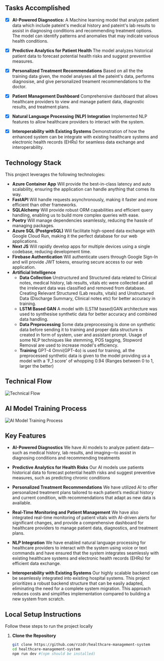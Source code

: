 ## Tasks Accomplished

- [X] **AI-Powered Diagnostics:** A Machine learning model that analyze patient data which include pateint's medical history and pateint's lab results to assist in diagnosing conditions and recommending treatment options. The model can identify patterns and anomalies that may indicate various health conditions.

- [X] **Predictive Analytics for Patient Health** The model analyzes historical patient data to forecast potential health risks and suggest preventive measures.

- [X] **Personalized Treatment Recommendations** Based on all the the training data given, the model analyses all the pateint's data, performs diagnosise, and give personalized treament recommendations to the doctor.

- [X] **Patient Management Dashboard** Comprehensive dashboard that allows healthcare providers to view and manage patient data, diagnostic results, and treatment plans.

- [X] **Natural Language Processing (NLP) Integration** Implemented NLP features to allow healthcare providers to interact with the system.

- [X] **Interoperability with Existing Systems** Demonstration of how the enhanced system can be integrate with existing healthcare systems and electronic health records (EHRs) for seamless data exchange and interoperability.

## Technology Stack

This project leverages the following technologies:

- **Azure Container App** Will provide the best-in-class latency and auto scalability, ensuring the application can handle anything that comes its way.
- **FastAPI** Will handle requests asynchronously, making it faster and more efficient than other frameworks.
- **SQLAlchemy** Will provide robust ORM capabilities and efficient query handling, enabling us to build more complex queries with ease. 
- **Poetry** Will manage dependencies seamlessly, reducing the hassle of managing packages.
- **Azure SQL (PostgreSQL)** Will facilitate high-speed data exchange with Google Cloud Run, making it the perfect database for our web applications.
- **Next JS** Will rapidly develop apps for multiple devices using a single codebase, reducing development time.
- **Firebase Authentication** Will authenticate users through Google Sign-In and will provide JWT tokens, ensuring secure access to our web application.
- **Artificial Intelligence**
   - **Data Collection** Unstructured and Structured data related to Clinical notes, medical history, lab results, vitals etc were collected and all the irrelevant data was classified and removed from database. Creating Relevant Structured (Lab results, vitals) and Unstructured Data (Discharge Summary, Clinical notes etc) for better accuracy in training.
   - **LSTM Based GAN** A model with (LSTM based)GAN architecture was used to synthesise synthetic data for better accuracy and combined data handling.
   - **Data Preprocessing** Some data preprocessing is done on synthetic data before sending it to training and proper data structure is created in form of system, user and assistant prompt. Usage of some NLP techniques like stemming, POS tagging, Stopword Removal are used to increase model's efficiency.
   - **Training** GPT-4 Omni(GPT-4o) is used for training, all the preprocessed synthetic data is given to the model providing us a model with a 'F_1 score' of whopping 0.94 (Ranges between 0 to 1, larger the better)
## Technical Flow
<img title="Technical Flow" alt = "Technical Flow" src="https://github.com/rzzdr/SIH_INTERNAL_ROUND_1_The_Caffeine_Crew/blob/main/files/TechFlow.jpg">

## AI Model Training Process
<img title="AI Model Training Process" alt = "AI Model Training Process" src="https://github.com/rzzdr/SIH_INTERNAL_ROUND_1_The_Caffeine_Crew/blob/main/files/AIFlow.jpg">

## Key Features

- **AI-Powered Diagnostics** We have AI models to analyze patient data—such as medical history, lab results, and imaging—to assist in diagnosing conditions and recommending treatments 

- **Predictive Analytics for Health Risks** Our AI models use patients historical data to forecast potential health risks and suggest preventive measures, such as predicting chronic conditions 

- **Personalized Treatment Recommendations** We have utilized AI to offer personalized treatment plans tailored to each patient’s medical history and current condition, with recommendations that adapt as new data is available.

- **Real-Time Monitoring and Patient Management** We have also integrated real-time monitoring of patient vitals with AI-driven alerts for significant changes, and provide a comprehensive dashboard for healthcare providers to manage patient data, diagnostics, and treatment plans. 

- **NLP Integration** We have enabled natural language processing for healthcare providers to interact with the system using voice or text commands and have ensured that the system integrates seamlessly with existing healthcare systems and electronic health records (EHRs) for efficient data exchange.

- **Interoperability with Existing Systems** Our highly scalable backend can be seamlessly integrated into existing hospital systems. This project prioritizes a robust backend structure that can be easily adapted, eliminating the need for a complete system migration. This approach reduces costs and simplifies implementation compared to building a new system from scratch.  

## Local Setup Instructions

Follow these steps to run the project locally

1. **Clone the Repository**
   ```bash
   git clone https://github.com/rzzdr/healthcare-management-system
   cd healthcare-management-system
   npm run dev #(npm should be installed)
   ```
